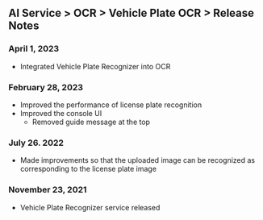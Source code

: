 ## AI Service > OCR > Vehicle Plate OCR > Release Notes

### April 1, 2023
* Integrated Vehicle Plate Recognizer into OCR

### February 28, 2023
* Improved the performance of license plate recognition
* Improved the console UI
    * Removed guide message at the top

### July 26. 2022
* Made improvements so that the uploaded image can be recognized as corresponding to the license plate image

### November 23, 2021
* Vehicle Plate Recognizer service released